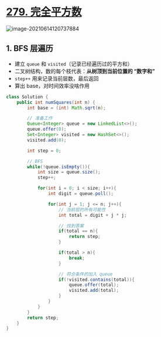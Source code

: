 # [279. 完全平方数](https://leetcode-cn.com/problems/perfect-squares/)

![image-20210614120737884](https://raw.githubusercontent.com/TWDH/Leetcode-From-Zero/pictures/img/image-20210614120737884.png)

## 1. BFS 层遍历

* 建立 `queue` 和 `visited`（记录已经遍历过的平方和）
* 二叉树结构，数的每个枝代表：**从树顶到当前位置的 “数字和”**
*  `step++` 用来记录当前层数，最后返回
* 算出 base，对时间效率没啥作用

```java
class Solution {
    public int numSquares(int n) {
        int base = (int) Math.sqrt(n);

        // 准备工作
        Queue<Integer> queue = new LinkedList<>();
        queue.offer(0);
        Set<Integer> visited = new HashSet<>();
        visited.add(0);

        int step = 0;

        // BFS
        while(!queue.isEmpty()){
            int size = queue.size();
            step++;

            for(int i = 0; i < size; i++){
                int digit = queue.poll();

                for(int j = 1; j <= n; j++){
                    // 当前层的所有可能性
                    int total = digit + j * j;

                    // 找到答案
                    if(total == n){
                        return step;
                    }

                    if(total > n){
                        break;
                    }

                    // 符合条件的加入 queue
                    if(!visited.contains(total)){
                        queue.offer(total);
                        visited.add(total);
                    }
                }
            }            
        }
        return step;
    }
}
```

